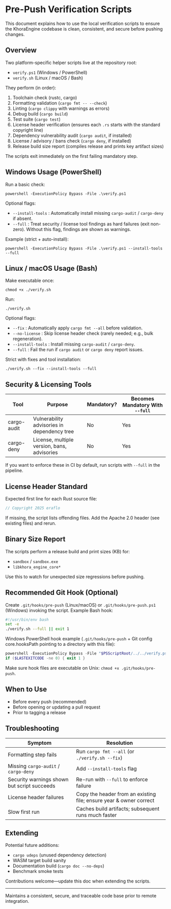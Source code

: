 # Pre-Push Verification Scripts

This document explains how to use the local verification scripts to ensure the KhoraEngine codebase is clean, consistent, and secure before pushing changes.

## Overview
Two platform-specific helper scripts live at the repository root:

- `verify.ps1` (Windows / PowerShell)
- `verify.sh` (Linux / macOS / Bash)

They perform (in order):
1. Toolchain check (rustc, cargo)
2. Formatting validation (`cargo fmt -- --check`)
3. Linting (`cargo clippy` with warnings as errors)
4. Debug build (`cargo build`)
5. Test suite (`cargo test`)
6. License header verification (ensures each `.rs` starts with the standard copyright line)
7. Dependency vulnerability audit (`cargo audit`, if installed)
8. License / advisory / bans check (`cargo deny`, if installed)
9. Release build size report (compiles release and prints key artifact sizes)

The scripts exit immediately on the first failing mandatory step.

## Windows Usage (PowerShell)
Run a basic check:
```
powershell -ExecutionPolicy Bypass -File .\verify.ps1
```
Optional flags:
- `--install-tools` : Automatically install missing `cargo-audit` / `cargo-deny` if absent.
- `--full` : Treat security / license tool findings as hard failures (exit non-zero). Without this flag, findings are shown as warnings.

Example (strict + auto-install):
```
powershell -ExecutionPolicy Bypass -File .\verify.ps1 --install-tools --full
```

## Linux / macOS Usage (Bash)
Make executable once:
```
chmod +x ./verify.sh
```
Run:
```
./verify.sh
```
Optional flags:
- `--fix` : Automatically apply `cargo fmt --all` before validation.
- `--no-license` : Skip license header check (rarely needed; e.g., bulk regeneration).
- `--install-tools` : Install missing `cargo-audit` / `cargo-deny`.
- `--full` : Fail the run if `cargo audit` or `cargo deny` report issues.

Strict with fixes and tool installation:
```
./verify.sh --fix --install-tools --full
```

## Security & Licensing Tools
| Tool | Purpose | Mandatory? | Becomes Mandatory With `--full` |
|------|---------|------------|----------------------------------|
| cargo-audit | Vulnerability advisories in dependency tree | No | Yes |
| cargo-deny  | License, multiple version, bans, advisories  | No | Yes |

If you want to enforce these in CI by default, run scripts with `--full` in the pipeline.

## License Header Standard
Expected first line for each Rust source file:
```rust
// Copyright 2025 eraflo
```
If missing, the script lists offending files. Add the Apache 2.0 header (see existing files) and rerun.

## Binary Size Report
The scripts perform a release build and print sizes (KB) for:
- `sandbox` / `sandbox.exe`
- `libkhora_engine_core*`

Use this to watch for unexpected size regressions before pushing.

## Recommended Git Hook (Optional)
Create `.git/hooks/pre-push` (Linux/macOS) or `.git/hooks/pre-push.ps1` (Windows) invoking the script. Example Bash hook:
```bash
#!/usr/bin/env bash
set -e
./verify.sh --full || exit 1
```
Windows PowerShell hook example (`.git/hooks/pre-push` + Git config core.hooksPath pointing to a directory with this file):
```powershell
powershell -ExecutionPolicy Bypass -File "$PSScriptRoot/../../verify.ps1" --full
if ($LASTEXITCODE -ne 0) { exit 1 }
```
Make sure hook files are executable on Unix: `chmod +x .git/hooks/pre-push`.

## When to Use
- Before every push (recommended)
- Before opening or updating a pull request
- Prior to tagging a release

## Troubleshooting
| Symptom | Resolution |
|---------|------------|
| Formatting step fails | Run `cargo fmt --all` (or `./verify.sh --fix`) |
| Missing `cargo-audit` / `cargo-deny` | Add `--install-tools` flag |
| Security warnings shown but script succeeds | Re-run with `--full` to enforce failure |
| License header failures | Copy the header from an existing file; ensure year & owner correct |
| Slow first run | Caches build artifacts; subsequent runs much faster |

## Extending
Potential future additions:
- `cargo udeps` (unused dependency detection)
- WASM target build sanity
- Documentation build (`cargo doc --no-deps`)
- Benchmark smoke tests

Contributions welcome—update this doc when extending the scripts.

---
Maintains a consistent, secure, and traceable code base prior to remote integration.
